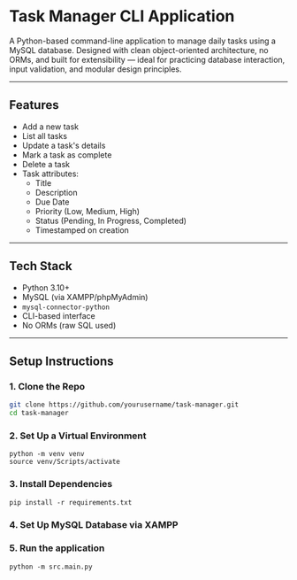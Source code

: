 # Task Manager CLI Application

A Python-based command-line application to manage daily tasks using a MySQL database. Designed with clean object-oriented architecture, no ORMs, and built for extensibility — ideal for practicing database interaction, input validation, and modular design principles.

---

## Features

- Add a new task
- List all tasks
- Update a task's details
- Mark a task as complete
- Delete a task
- Task attributes:
  - Title
  - Description
  - Due Date
  - Priority (Low, Medium, High)
  - Status (Pending, In Progress, Completed)
  - Timestamped on creation

---

## Tech Stack

- Python 3.10+
- MySQL (via XAMPP/phpMyAdmin)
- `mysql-connector-python`
- CLI-based interface
- No ORMs (raw SQL used)

---

## Setup Instructions

### 1. Clone the Repo

```bash
git clone https://github.com/yourusername/task-manager.git
cd task-manager
```

### 2. Set Up a Virtual Environment

```
python -m venv venv
source venv/Scripts/activate
```

### 3. Install Dependencies

```
pip install -r requirements.txt
```

### 4. Set Up MySQL Database via XAMPP

### 5. Run the application

```
python -m src.main.py
```